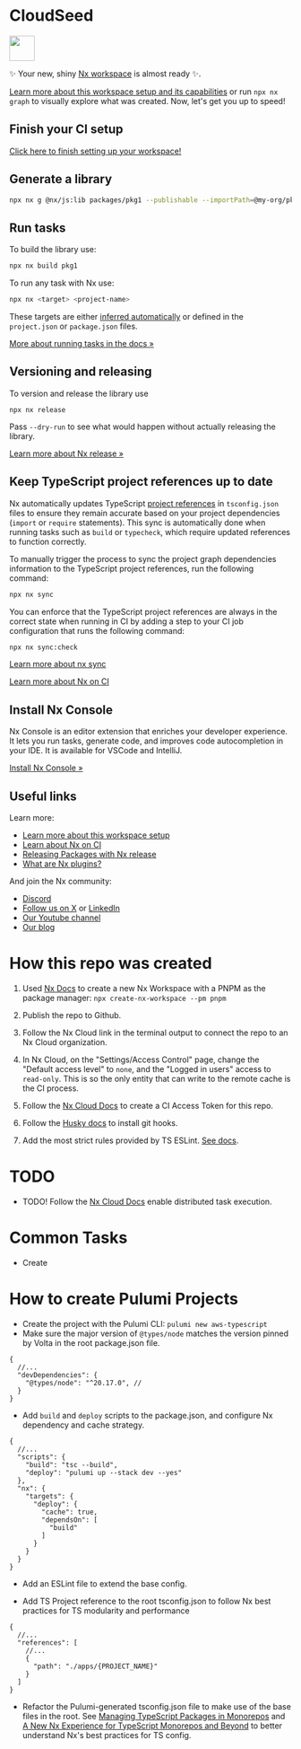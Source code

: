 # CloudSeed

<a alt="Nx logo" href="https://nx.dev" target="_blank" rel="noreferrer"><img src="https://raw.githubusercontent.com/nrwl/nx/master/images/nx-logo.png" width="45"></a>

✨ Your new, shiny [Nx workspace](https://nx.dev) is almost ready ✨.

[Learn more about this workspace setup and its capabilities](https://nx.dev/nx-api/js?utm_source=nx_project&utm_medium=readme&utm_campaign=nx_projects) or run `npx nx graph` to visually explore what was created. Now, let's get you up to speed!

## Finish your CI setup

[Click here to finish setting up your workspace!](https://cloud.nx.app/connect/qXEduB3b4E)

## Generate a library

```sh
npx nx g @nx/js:lib packages/pkg1 --publishable --importPath=@my-org/pkg1
```

## Run tasks

To build the library use:

```sh
npx nx build pkg1
```

To run any task with Nx use:

```sh
npx nx <target> <project-name>
```

These targets are either [inferred automatically](https://nx.dev/concepts/inferred-tasks?utm_source=nx_project&utm_medium=readme&utm_campaign=nx_projects) or defined in the `project.json` or `package.json` files.

[More about running tasks in the docs &raquo;](https://nx.dev/features/run-tasks?utm_source=nx_project&utm_medium=readme&utm_campaign=nx_projects)

## Versioning and releasing

To version and release the library use

```
npx nx release
```

Pass `--dry-run` to see what would happen without actually releasing the library.

[Learn more about Nx release &raquo;](hhttps://nx.dev/features/manage-releases?utm_source=nx_project&utm_medium=readme&utm_campaign=nx_projects)

## Keep TypeScript project references up to date

Nx automatically updates TypeScript [project references](https://www.typescriptlang.org/docs/handbook/project-references.html) in `tsconfig.json` files to ensure they remain accurate based on your project dependencies (`import` or `require` statements). This sync is automatically done when running tasks such as `build` or `typecheck`, which require updated references to function correctly.

To manually trigger the process to sync the project graph dependencies information to the TypeScript project references, run the following command:

```sh
npx nx sync
```

You can enforce that the TypeScript project references are always in the correct state when running in CI by adding a step to your CI job configuration that runs the following command:

```sh
npx nx sync:check
```

[Learn more about nx sync](https://nx.dev/reference/nx-commands#sync)

[Learn more about Nx on CI](https://nx.dev/ci/intro/ci-with-nx#ready-get-started-with-your-provider?utm_source=nx_project&utm_medium=readme&utm_campaign=nx_projects)

## Install Nx Console

Nx Console is an editor extension that enriches your developer experience. It lets you run tasks, generate code, and improves code autocompletion in your IDE. It is available for VSCode and IntelliJ.

[Install Nx Console &raquo;](https://nx.dev/getting-started/editor-setup?utm_source=nx_project&utm_medium=readme&utm_campaign=nx_projects)

## Useful links

Learn more:

- [Learn more about this workspace setup](https://nx.dev/nx-api/js?utm_source=nx_project&utm_medium=readme&utm_campaign=nx_projects)
- [Learn about Nx on CI](https://nx.dev/ci/intro/ci-with-nx?utm_source=nx_project&utm_medium=readme&utm_campaign=nx_projects)
- [Releasing Packages with Nx release](https://nx.dev/features/manage-releases?utm_source=nx_project&utm_medium=readme&utm_campaign=nx_projects)
- [What are Nx plugins?](https://nx.dev/concepts/nx-plugins?utm_source=nx_project&utm_medium=readme&utm_campaign=nx_projects)

And join the Nx community:

- [Discord](https://go.nx.dev/community)
- [Follow us on X](https://twitter.com/nxdevtools) or [LinkedIn](https://www.linkedin.com/company/nrwl)
- [Our Youtube channel](https://www.youtube.com/@nxdevtools)
- [Our blog](https://nx.dev/blog?utm_source=nx_project&utm_medium=readme&utm_campaign=nx_projects)

# How this repo was created

1. Used [Nx Docs](https://nx.dev/getting-started/installation) to create a new Nx Workspace with a PNPM as the package manager: `npx create-nx-workspace --pm pnpm`

2. Publish the repo to Github.

3. Follow the Nx Cloud link in the terminal output to connect the repo to an Nx Cloud organization.

4. In Nx Cloud, on the "Settings/Access Control" page, change the "Default access level" to `none`, and the "Logged in users" access to `read-only`. This is so the only entity that can write to the remote cache is the CI process.

5. Follow the [Nx Cloud Docs](https://nx.dev/ci/recipes/security/access-tokens) to create a CI Access Token for this repo.

6. Follow the [Husky docs](https://typicode.github.io/husky/get-started.html) to install git hooks.

7. Add the most strict rules provided by TS ESLint. [See docs](https://typescript-eslint.io/getting-started/typed-linting/).

# TODO

- TODO! Follow the [Nx Cloud Docs](https://nx.dev/ci/features/distribute-task-execution) enable distributed task execution.

# Common Tasks

- Create

# How to create Pulumi Projects

- Create the project with the Pulumi CLI: `pulumi new aws-typescript`
- Make sure the major version of `@types/node` matches the version pinned by Volta in the root package.json file.

```
{
  //...
  "devDependencies": {
    "@types/node": "^20.17.0", //
  }
}

```

- Add `build` and `deploy` scripts to the package.json, and configure Nx dependency and cache strategy.

```
{
  //...
  "scripts": {
    "build": "tsc --build",
    "deploy": "pulumi up --stack dev --yes"
  },
  "nx": {
    "targets": {
      "deploy": {
        "cache": true,
        "dependsOn": [
          "build"
        ]
      }
    }
  }
}
```

- Add an ESLint file to extend the base config.

- Add TS Project reference to the root tsconfig.json to follow Nx best practices for TS modularity and performance

```
{
  //...
  "references": [
    //...
    {
      "path": "./apps/{PROJECT_NAME}"
    }
  ]
}
```

- Refactor the Pulumi-generated tsconfig.json file to make use of the base files in the root. See [Managing TypeScript Packages in Monorepos](https://nx.dev/blog/managing-ts-packages-in-monorepos) and [A New Nx Experience for TypeScript Monorepos and Beyond](https://nx.dev/blog/new-nx-experience-for-typescript-monorepos) to better understand Nx's best practices for TS config.
